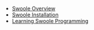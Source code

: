 - [Swoole Overview](docs/overview.md)
- [Swoole Installation](docs/installation.md)
- [Learning Swoole Programming](docs/edu.md)

